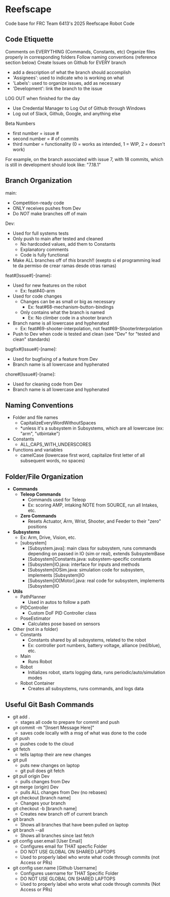 # Reefscape
Code base for FRC Team 6413's 2025 Reefscape Robot Code

## Code Etiquette
  Comments on EVERYTHING (Commands, Constants, etc)
  Organize files properly in corresponding folders
  Follow naming conventions (reference section below)
  Create Issues on Github for EVERY branch
  - add a description of what the branch should accomplish
  - 'Assignees': used to indicate who is working on what
  - 'Labels': used to organize issues, add as necessary
  - 'Development': link the branch to the issue

  LOG OUT when finished for the day
  - Use Credential Manager to Log Out of Github through Windows
  - Log out of Slack, Github, Google, and anything else

   Beta Numbers
 - first number = issue #
 - second number = # of commits
 - third number = functionality (0 = works as intended, 1 = WIP, 2 = doesn't work)

For example, on the branch associated with issue 7, with 18 commits, which is still in development should look like: "7.18.1"

## Branch Organization

main:

- Competition-ready code
- ONLY receives pushes from Dev
- Do *NOT* make branches off of main

Dev:

- Used for full systems tests
- Only push to main after tested and cleaned
  - No hardcoded values, add them to Constants
  - Explanatory comments
  - Code is fully functional
- Make ALL branches off of *this* branch!! (exepto si el programming lead te da permiso de crear ramas desde otras ramas)

feat#[Issue#]-[name]:

- Used for new features on the robot
  - Ex: feat#40-arm
- Used for code changes
  - Changes can be as small or big as necessary
    - Ex: feat#68-mechanism-button-bindings
  - Only contains what the branch is named
    - Ex: No climber code in a shooter branch
- Branch name is all lowercase and hyphenated
  - Ex: feat#69-shooter-interpolation, not feat#69-ShooterInterpolation
-  Push to Dev when code is tested and clean (see "Dev" for "tested and clean" standards)

bugfix#[Issue#]-[name]:

- Used for bugfixing of a feature from Dev
- Branch name is all lowercase and hyphenated

chore#[Issue#]-[name]:

- Used for cleaning code from Dev
- Branch name is all lowercase and hyphenated

## Naming Conventions
- Folder and file names
  - CapitalizeEveryWordWithoutSpaces
  - *unless it's a subsystem in Subsystems, which are all lowercase (ex: "arm", "utbintake")
- Constants
  - ALL_CAPS_WITH_UNDERSCORES
- Functions and variables
  - camelCase (lowercase first word, capitalize first letter of all subsequent words, no spaces)

## Folder/File Organization
- **Commands**
  - **Teleop Commands**
    - Commands used for Teleop
    - Ex: scoring AMP, intaking NOTE from SOURCE, run all Intakes, etc.
  - **Zero Commands**
    - Resets Actuator, Arm, Wrist, Shooter, and Feeder to their "zero" positions
- **Subsystems**
  - Ex: Arm, Drive, Vision, etc.
  - [subsystem]
    - [Subsystem.java]: main class for subsystem, runs commands depending on passed in IO (sim or real), extends SubsystemBase
    - [Subsystem]Constants.java: subsystem-specific constants
    - [Subsystem]IO.java: interface for inputs and methods
    - [Subsystem]IOSim.java: simulation code for subsystem, implements [Subsystem]IO
    - [Subsystem]IO[Motor].java: real code for subsystem, implements [Subsystem]IO
- **Utils**
  - PathPlanner
    - Used in autos to follow a path
  - PIDController
    - Custom DoF PID Controller class
  - PoseEstimator
    - Calculates pose based on sensors
- Other (not in a folder)
  - Constants
    - Constants shared by all subsystems, related to the robot
    - Ex: controller port numbers, battery voltage, alliance (red/blue), etc.
  - Main
    - Runs Robot
  - Robot
    - Initializes robot, starts logging data, runs periodic/auto/simulation modes
  - Robot Container
    - Creates all subsystems, runs commands, and logs data

## Useful Git Bash Commands
- git add .
  - stages all code to prepare for commit and push
- git commit -m "[Insert Message Here]"
  - saves code locally with a msg of what was done to the code
- git push
  - pushes code to the cloud
- git fetch
  - tells laptop their are new changes
- git pull
  - puts new changes on laptop
  - git pull does git fetch
- git pull origin Dev
  - pulls changes from Dev
- git merge (origin) Dev
  - pulls ALL changes from Dev (no rebases)
- git checkout [branch name]
  - Changes your branch
- git checkout -b [branch name]
  - Creates new branch off of current branch
- git branch
  - Shows all branches that have been pulled on laptop
- git branch --all
  - Shows all branches since last fetch
- git config user.email [User Email]
  - Configures email for THAT specfic Folder
  - DO NOT USE GLOBAL ON SHARED LAPTOPS
  - Used to properly label who wrote what code through commits (not Access or PRs)
- git config user.name [Github Username]
  - Configures username for THAT Specific Folder
  - DO NOT USE GLOBAL ON SHARED LAPTOPS
  - Used to properly label who wrote what code through commits (Not Access or PRs)

